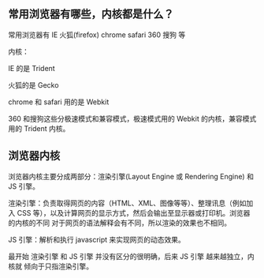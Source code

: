 ## **常用浏览器有哪些，内核都是什么？** 

常用浏览器有 IE 火狐(firefox) chrome safari 360 搜狗 等 

内核： 

IE 的是 Trident 

火狐的是 Gecko 

chrome 和 safari 用的是 Webkit 

360 和搜狗这些分极速模式和兼容模式，极速模式用的 Webkit 的内核，兼容模式用的 Trident 内核。



## 浏览器内核

浏览器内核主要分成两部分：渲染引擎(Layout Engine 或 Rendering Engine) 和 JS 引擎。 

渲染引擎：负责取得网页的内容（HTML、XML、图像等等）、整理讯息（例如加入 CSS 等），以及计算网页的显示方式，然后会输出至显示器或打印机。浏览器的内核的不同 对于网页的语法解释会有不同，所以渲染的效果也不相同。



JS 引擎：解析和执行 javascript 来实现网页的动态效果。 

最开始 渲染引擎 和 JS 引擎 并没有区分的很明确，后来 JS 引擎 越来越独立，内核就 倾向于只指渲染引擎。